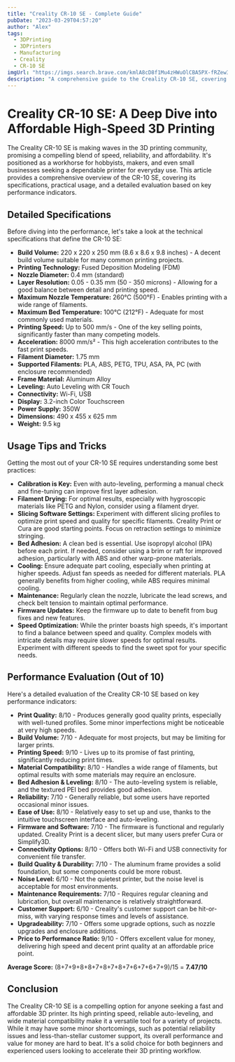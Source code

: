 ```yaml
---
title: "Creality CR-10 SE - Complete Guide"
pubDate: "2023-03-29T04:57:20"
author: "Alex"
tags:
  - 3DPrinting
  - 3DPrinters
  - Manufacturing
  - Creality
  - CR-10 SE
imgUrl: "https://imgs.search.brave.com/kmlA8cD8f1Mu4zHWuOlCBA5PX-fRZew3Hkz0UDvRTv8/rs:fit:860:0:0:0/g:ce/aHR0cHM6Ly8zZC14/cHJlc3MuZGUvbWVk/aWEvaW1hZ2UvcHJv/ZHVjdC8xODgwMzcv/c20vY3JlYWxpdHkt/Y3ItMTAtc2UtM2Qt/ZHJ1Y2tlci5qcGc"
description: "A comprehensive guide to the Creality CR-10 SE, covering specifications, usage tips, and comparisons with similar products."
---
```


# Creality CR-10 SE: A Deep Dive into Affordable High-Speed 3D Printing

The Creality CR-10 SE is making waves in the 3D printing community, promising a compelling blend of speed, reliability, and affordability.  It's positioned as a workhorse for hobbyists, makers, and even small businesses seeking a dependable printer for everyday use. This article provides a comprehensive overview of the CR-10 SE, covering its specifications, practical usage, and a detailed evaluation based on key performance indicators.

## Detailed Specifications

Before diving into the performance, let's take a look at the technical specifications that define the CR-10 SE:

*   **Build Volume:** 220 x 220 x 250 mm (8.6 x 8.6 x 9.8 inches) - A decent build volume suitable for many common printing projects.
*   **Printing Technology:** Fused Deposition Modeling (FDM)
*   **Nozzle Diameter:** 0.4 mm (standard)
*   **Layer Resolution:** 0.05 - 0.35 mm (50 - 350 microns) - Allowing for a good balance between detail and printing speed.
*   **Maximum Nozzle Temperature:** 260°C (500°F) - Enables printing with a wide range of filaments.
*   **Maximum Bed Temperature:** 100°C (212°F) - Adequate for most commonly used materials.
*   **Printing Speed:** Up to 500 mm/s - One of the key selling points, significantly faster than many competing models.
*   **Acceleration:** 8000 mm/s² - This high acceleration contributes to the fast print speeds.
*   **Filament Diameter:** 1.75 mm
*   **Supported Filaments:** PLA, ABS, PETG, TPU, ASA, PA, PC (with enclosure recommended)
*   **Frame Material:** Aluminum Alloy
*   **Leveling:** Auto Leveling with CR Touch
*   **Connectivity:** Wi-Fi, USB
*   **Display:** 3.2-inch Color Touchscreen
*   **Power Supply:** 350W
*   **Dimensions:** 490 x 455 x 625 mm
*   **Weight:** 9.5 kg

## Usage Tips and Tricks

Getting the most out of your CR-10 SE requires understanding some best practices:

*   **Calibration is Key:** Even with auto-leveling, performing a manual check and fine-tuning can improve first layer adhesion.
*   **Filament Drying:** For optimal results, especially with hygroscopic materials like PETG and Nylon, consider using a filament dryer.
*   **Slicing Software Settings:** Experiment with different slicing profiles to optimize print speed and quality for specific filaments. Creality Print or Cura are good starting points.  Focus on retraction settings to minimize stringing.
*   **Bed Adhesion:**  A clean bed is essential. Use isopropyl alcohol (IPA) before each print.  If needed, consider using a brim or raft for improved adhesion, particularly with ABS and other warp-prone materials.
*   **Cooling:** Ensure adequate part cooling, especially when printing at higher speeds. Adjust fan speeds as needed for different materials. PLA generally benefits from higher cooling, while ABS requires minimal cooling.
*   **Maintenance:** Regularly clean the nozzle, lubricate the lead screws, and check belt tension to maintain optimal performance.
*   **Firmware Updates:** Keep the firmware up to date to benefit from bug fixes and new features.
*   **Speed Optimization:**  While the printer boasts high speeds, it's important to find a balance between speed and quality. Complex models with intricate details may require slower speeds for optimal results. Experiment with different speeds to find the sweet spot for your specific needs.

## Performance Evaluation (Out of 10)

Here's a detailed evaluation of the Creality CR-10 SE based on key performance indicators:

*   **Print Quality:** 8/10 - Produces generally good quality prints, especially with well-tuned profiles. Some minor imperfections might be noticeable at very high speeds.
*   **Build Volume:** 7/10 - Adequate for most projects, but may be limiting for larger prints.
*   **Printing Speed:** 9/10 - Lives up to its promise of fast printing, significantly reducing print times.
*   **Material Compatibility:** 8/10 - Handles a wide range of filaments, but optimal results with some materials may require an enclosure.
*   **Bed Adhesion & Leveling:** 8/10 - The auto-leveling system is reliable, and the textured PEI bed provides good adhesion.
*   **Reliability:** 7/10 - Generally reliable, but some users have reported occasional minor issues.
*   **Ease of Use:** 8/10 - Relatively easy to set up and use, thanks to the intuitive touchscreen interface and auto-leveling.
*   **Firmware and Software:** 7/10 - The firmware is functional and regularly updated. Creality Print is a decent slicer, but many users prefer Cura or Simplify3D.
*   **Connectivity Options:** 8/10 - Offers both Wi-Fi and USB connectivity for convenient file transfer.
*   **Build Quality & Durability:** 7/10 - The aluminum frame provides a solid foundation, but some components could be more robust.
*   **Noise Level:** 6/10 - Not the quietest printer, but the noise level is acceptable for most environments.
*   **Maintenance Requirements:** 7/10 - Requires regular cleaning and lubrication, but overall maintenance is relatively straightforward.
*   **Customer Support:** 6/10 - Creality's customer support can be hit-or-miss, with varying response times and levels of assistance.
*   **Upgradeability:** 7/10 - Offers some upgrade options, such as nozzle upgrades and enclosure additions.
*   **Price to Performance Ratio:** 9/10 - Offers excellent value for money, delivering high speed and decent print quality at an affordable price point.

**Average Score:** (8+7+9+8+8+7+8+7+8+7+6+7+6+7+9)/15 = **7.47/10**

## Conclusion

The Creality CR-10 SE is a compelling option for anyone seeking a fast and affordable 3D printer. Its high printing speed, reliable auto-leveling, and wide material compatibility make it a versatile tool for a variety of projects. While it may have some minor shortcomings, such as potential reliability issues and less-than-stellar customer support, its overall performance and value for money are hard to beat. It's a solid choice for both beginners and experienced users looking to accelerate their 3D printing workflow.
```

